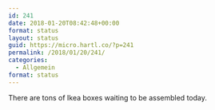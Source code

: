 ```yaml
---
id: 241
date: 2018-01-20T08:42:48+00:00
format: status
layout: status
guid: https://micro.hartl.co/?p=241
permalink: /2018/01/20/241/
categories:
  - Allgemein
format: status
---
```

There are tons of Ikea boxes waiting to be assembled today.